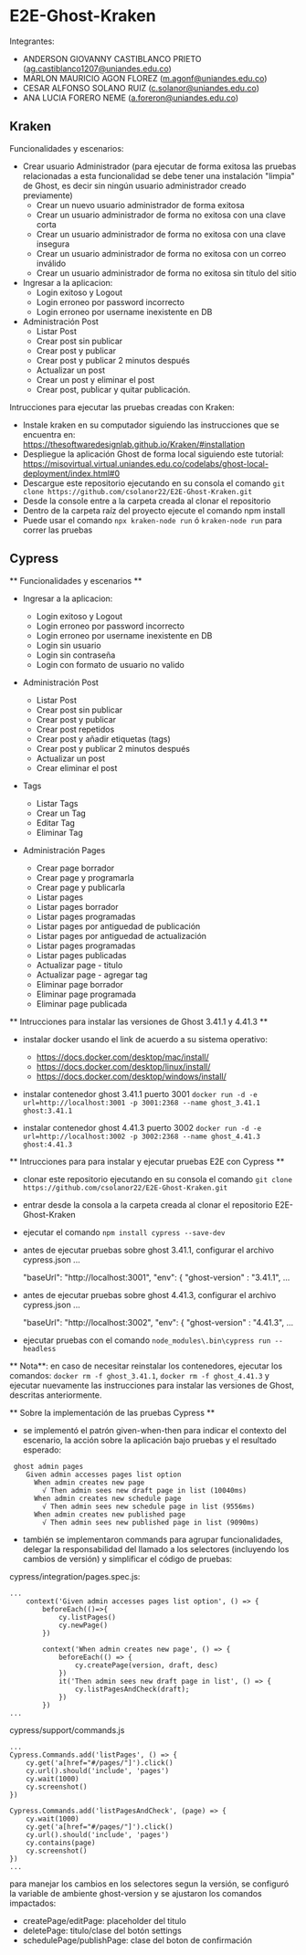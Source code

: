 ﻿# E2E-Ghost-Kraken
 
 Integrantes: 
 
 - ANDERSON GIOVANNY CASTIBLANCO PRIETO  (ag.castiblanco1207@uniandes.edu.co)
 - MARLON MAURICIO AGON FLOREZ  (m.agonf@uniandes.edu.co)
 - CESAR ALFONSO SOLANO RUIZ  (c.solanor@uniandes.edu.co)
 - ANA LUCIA FORERO NEME  (a.foreron@uniandes.edu.co)

Kraken
------

Funcionalidades y escenarios:
  - Crear usuario Administrador (para ejecutar de forma exitosa las pruebas relacionadas a esta funcionalidad se debe tener una instalación "limpia" de Ghost, es decir sin ningún usuario administrador creado previamente)
      - Crear un nuevo usuario administrador de forma exitosa
      - Crear un usuario administrador de forma no exitosa con una clave corta
      - Crear un usuario administrador de forma no exitosa con una clave insegura
      - Crear un usuario administrador de forma no exitosa con un correo inválido
      - Crear un usuario administrador de forma no exitosa sin título del sitio
  - Ingresar a la aplicacion:
      - Login exitoso y Logout
      - Login erroneo por password incorrecto
      - Login erroneo por username inexistente en DB
  - Administración Post
      - Listar Post
      - Crear post sin publicar
      - Crear post y publicar
      - Crear post y publicar 2 minutos después
      - Actualizar un post
      - Crear un post y eliminar el post
      - Crear post, publicar y quitar publicación.


Intrucciones para ejecutar las pruebas creadas con Kraken:
  - Instale kraken en su computador siguiendo las instrucciones que se encuentra en: https://thesoftwaredesignlab.github.io/Kraken/#installation
  - Despliegue la aplicación Ghost de forma local siguiendo este tutorial: https://misovirtual.virtual.uniandes.edu.co/codelabs/ghost-local-deployment/index.html#0
  - Descargue este repositorio ejecutando en su consola el comando `git clone https://github.com/csolanor22/E2E-Ghost-Kraken.git`
  - Desde la console entre a la carpeta creada al clonar el repositorio
  - Dentro de la carpeta raíz del proyecto ejecute el comando npm install
  - Puede usar el comando `npx kraken-node run` ó `kraken-node run` para correr las pruebas

Cypress
-------

** Funcionalidades y escenarios ** 
  - Ingresar a la aplicacion:
      - Login exitoso y Logout
      - Login erroneo por password incorrecto
      - Login erroneo por username inexistente en DB
      - Login sin usuario 
      - Login sin contraseña
      - Login con formato de usuario no valido

  - Administración Post
     - Listar Post
     - Crear post sin publicar
     - Crear post y publicar
     - Crear post repetidos
     - Crear post y añadir etiquetas (tags)
     - Crear post y publicar 2 minutos después
     - Actualizar un post
     - Crear eliminar el post

   - Tags
     - Listar Tags
     - Crear un Tag
     - Editar Tag
     - Eliminar Tag

  - Administración Pages
     - Crear page borrador
     - Crear page y programarla
     - Crear page y publicarla
     - Listar pages
     - Listar pages borrador
     - Listar pages programadas
     - Listar pages por antiguedad de publicación
     - Listar pages por antiguedad de actualización
     - Listar pages programadas
     - Listar pages publicadas
     - Actualizar page - titulo
     - Actualizar page - agregar tag
     - Eliminar page borrador
     - Eliminar page programada
     - Eliminar page publicada


** Intrucciones para instalar las versiones de Ghost 3.41.1 y 4.41.3 ** 

- instalar docker usando el link de acuerdo a su sistema operativo: 
  - https://docs.docker.com/desktop/mac/install/
  - https://docs.docker.com/desktop/linux/install/
  - https://docs.docker.com/desktop/windows/install/

- instalar contenedor ghost 3.41.1 puerto 3001
  `docker run -d -e url=http://localhost:3001 -p 3001:2368 --name ghost_3.41.1 ghost:3.41.1`

- instalar contenedor ghost 4.41.3 puerto 3002
  `docker run -d -e url=http://localhost:3002 -p 3002:2368 --name ghost_4.41.3 ghost:4.41.3`


** Intrucciones para para instalar y ejecutar pruebas E2E con Cypress ** 

  - clonar este repositorio ejecutando en su consola el comando `git clone https://github.com/csolanor22/E2E-Ghost-Kraken.git` 
  - entrar desde la consola a la carpeta creada al clonar el repositorio E2E-Ghost-Kraken
  - ejecutar el comando `npm install cypress --save-dev` 

  - antes de ejecutar pruebas sobre ghost 3.41.1, configurar el archivo cypress.json
...

    "baseUrl": "http://localhost:3001",
    "env": {
      "ghost-version" : "3.41.1",
...

  - antes de ejecutar pruebas sobre ghost 4.41.3, configurar el archivo cypress.json
...

    "baseUrl": "http://localhost:3002",
    "env": {
      "ghost-version" : "4.41.3",
...

  - ejecutar pruebas con el comando `node_modules\.bin\cypress run --headless`


  ** Nota**: en caso de necesitar reinstalar los contenedores, ejecutar los comandos: 
  `docker rm -f ghost_3.41.1`, `docker rm -f ghost_4.41.3`
  y ejecutar nuevamente las instrucciones para instalar las versiones de Ghost, descritas anteriormente.


** Sobre la implementación de las pruebas Cypress ** 

  - se implementó el patrón given-when-then para indicar el contexto del escenario, la acción sobre la aplicación bajo pruebas y el resultado esperado:
```
 ghost admin pages
    Given admin accesses pages list option
      When admin creates new page
        √ Then admin sees new draft page in list (10040ms)
      When admin creates new schedule page
        √ Then admin sees new schedule page in list (9556ms)
      When admin creates new published page
        √ Then admin sees new published page in list (9090ms)
```
  - también se implementaron commands para agrupar funcionalidades, delegar la responsabilidad del llamado a los selectores (incluyendo los cambios de versión) y simplificar el código de pruebas: 

  cypress/integration/pages.spec.js:
```
...
	context('Given admin accesses pages list option', () => {
		beforeEach(()=>{
			cy.listPages()
			cy.newPage()
		})		

		context('When admin creates new page', () => {
			beforeEach(() => {
				cy.createPage(version, draft, desc)
			})  
			it('Then admin sees new draft page in list', () => {
				cy.listPagesAndCheck(draft);
			})
		})
...
```

  cypress/support/commands.js
```
...
Cypress.Commands.add('listPages', () => {
    cy.get('a[href="#/pages/"]').click()
    cy.url().should('include', 'pages')
    cy.wait(1000)
    cy.screenshot()
})

Cypress.Commands.add('listPagesAndCheck', (page) => {
    cy.wait(1000)
    cy.get('a[href="#/pages/"]').click()
    cy.url().should('include', 'pages')
    cy.contains(page)
    cy.screenshot()
})
...
```

  para manejar los cambios en los selectores segun la versión, se configuró la variable de ambiente ghost-version y se ajustaron los comandos impactados:
  - createPage/editPage: placeholder del titulo
  - deletePage: titulo/clase del botón settings
  - schedulePage/publishPage: clase del boton de confirmación
